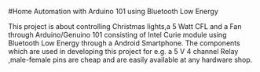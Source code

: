#Home Automation with Arduino 101 using Bluetooth Low Energy

This project is about controlling Christmas lights,a 5 Watt CFL and a Fan through Arduino/Genuino 101 
consisting of Intel Curie module using Bluetooth Low Energy through a Android Smartphone. The components
which are used in developing this project for e.g. a 5 V 4 channel Relay ,male-female pins are cheap and
are easily available at any hardware shop.


